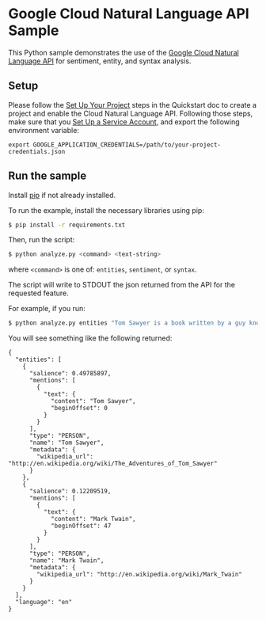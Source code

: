 
# Google Cloud Natural Language API Sample

This Python sample demonstrates the use of the [Google Cloud Natural Language API][NL-Docs]
for sentiment, entity, and syntax analysis.

[NL-Docs]: https://cloud.google.com/natural-language/docs/

## Setup

Please follow the [Set Up Your Project](https://cloud.google.com/natural-language/docs/getting-started#set_up_your_project)
steps in the Quickstart doc to create a project and enable the
Cloud Natural Language API. Following those steps, make sure that you
[Set Up a Service Account](https://cloud.google.com/natural-language/docs/common/auth#set_up_a_service_account),
and export the following environment variable:

```
export GOOGLE_APPLICATION_CREDENTIALS=/path/to/your-project-credentials.json
```

## Run the sample

Install [pip](https://pip.pypa.io/en/stable/installing) if not already installed.

To run the example, install the necessary libraries using pip:

```sh
$ pip install -r requirements.txt
```

Then, run the script:

```sh
$ python analyze.py <command> <text-string>
```

where `<command>` is one of:  `entities`, `sentiment`, or `syntax`.

The script will write to STDOUT the json returned from the API for the requested feature.

For example, if you run:

```sh
$ python analyze.py entities "Tom Sawyer is a book written by a guy known as Mark Twain."
```

You will see something like the following returned:

```
{
  "entities": [
    {
      "salience": 0.49785897,
      "mentions": [
        {
          "text": {
            "content": "Tom Sawyer",
            "beginOffset": 0
          }
        }
      ],
      "type": "PERSON",
      "name": "Tom Sawyer",
      "metadata": {
        "wikipedia_url": "http://en.wikipedia.org/wiki/The_Adventures_of_Tom_Sawyer"
      }
    },
    {
      "salience": 0.12209519,
      "mentions": [
        {
          "text": {
            "content": "Mark Twain",
            "beginOffset": 47
          }
        }
      ],
      "type": "PERSON",
      "name": "Mark Twain",
      "metadata": {
        "wikipedia_url": "http://en.wikipedia.org/wiki/Mark_Twain"
      }
    }
  ],
  "language": "en"
}
```
